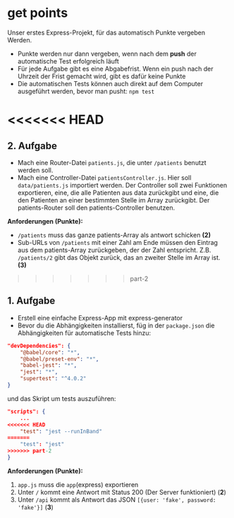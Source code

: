 # get points

Unser erstes Express-Projekt, für das automatisch Punkte vergeben Werden.

- Punkte werden nur dann vergeben, wenn nach dem **push** der automatische Test erfolgreich läuft
- Für jede Aufgabe gibt es eine Abgabefrist. Wenn ein push nach der Uhrzeit der Frist gemacht wird, gibt es dafür keine Punkte
- Die automatischen Tests können auch direkt auf dem Computer ausgeführt werden, bevor man pusht: `npm test`

<<<<<<< HEAD
=======
## 2. Aufgabe
- Mach eine Router-Datei `patients.js`, die unter `/patients` benutzt werden soll.
- Mach eine Controller-Datei `patientsController.js`. Hier soll `data/patients.js` importiert werden. Der Controller soll zwei Funktionen exportieren, eine, die alle Patienten aus data zurückgibt und eine, die den Patienten an einer bestimmten Stelle im Array zurückgibt. Der patients-Router soll den patients-Controller benutzen.

**Anforderungen (Punkte):**
- `/patients` muss das ganze patients-Array als antwort schicken **(2)**
- Sub-URLs von `/patients` mit einer Zahl am Ende müssen den Eintrag aus dem patients-Array zurückgeben, der der Zahl entspricht. Z.B. `/patients/2` gibt das Objekt zurück, das an zweiter Stelle im Array ist. **(3)**

>>>>>>> part-2
## 1. Aufgabe
- Erstell eine einfache Express-App mit express-generator
- Bevor du die Abhängigkeiten installierst, füg in der `package.json` die Abhängigkeiten für automatische Tests hinzu:
```json
"devDependencies": {
    "@babel/core": "*",
    "@babel/preset-env": "*",
    "babel-jest": "*",
    "jest": "*",
    "supertest": "^4.0.2"
}
```
und das Skript um tests auszuführen:
```json
"scripts": {
    ...
<<<<<<< HEAD
    "test": "jest --runInBand"
=======
    "test": "jest"
>>>>>>> part-2
}
```

**Anforderungen (Punkte):**
1. `app.js` muss die `app`(express) exportieren
1. Unter `/` kommt eine Antwort mit Status 200 (Der Server funktioniert) (**2**)
2. Unter `/api` kommt als Antwort das JSON `[{user: 'fake', password: 'fake'}]` (**3**)
